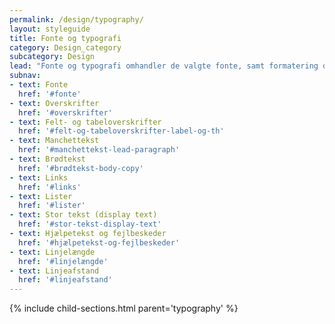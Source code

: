```yaml
---
permalink: /design/typography/
layout: styleguide
title: Fonte og typografi
category: Design_category
subcategory: Design
lead: "Fonte og typografi omhandler de valgte fonte, samt formatering og brug af tekst og overskrifter."
subnav:
- text: Fonte
  href: '#fonte'
- text: Overskrifter
  href: '#overskrifter'
- text: Felt- og tabeloverskrifter
  href: '#felt-og-tabeloverskrifter-label-og-th'
- text: Manchettekst
  href: '#manchettekst-lead-paragraph'
- text: Brødtekst
  href: '#brødtekst-body-copy'
- text: Links
  href: '#links'
- text: Lister
  href: '#lister'
- text: Stor tekst (display text)
  href: '#stor-tekst-display-text'
- text: Hjælpetekst og fejlbeskeder
  href: '#hjælpetekst-og-fejlbeskeder'
- text: Linjelængde
  href: '#linjelængde'
- text: Linjeafstand
  href: '#linjeafstand'
---
```


{% include child-sections.html parent='typography' %}
